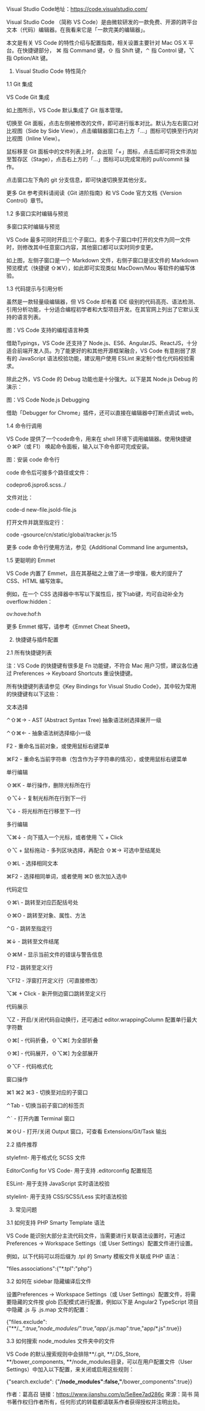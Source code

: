 Visual Studio Code地址：https://code.visualstudio.com/

Visual Studio Code （简称 VS Code）是由微软研发的一款免费、开源的跨平台文本（代码）编辑器。在我看来它是「一款完美的编辑器」。

本文是有关 VS Code 的特性介绍与配置指南，相关设置主要针对 Mac OS X 平台。在快捷键部分， ⌘ 指 Command 键，⇧ 指 Shift 键，⌃ 指 Control 键，⌥ 指 Option/Alt 键。

1. Visual Studio Code 特性简介

1.1 Git 集成


VS Code Git 集成

如上图所示，VS Code 默认集成了 Git 版本管理。

切换至 Git 面板，点击左侧被修改的文件，即可进行版本对比。默认为左右窗口对比视图（Side by Side View），点击编辑器窗口右上方「…」图标可切换至行内对比视图（Inline View）。

鼠标移至 Git 面板中的文件列表上时，会出现「+」图标，点击后即可将文件添加至暂存区（Stage），点击右上方的「…」图标可以完成常用的 pull/commit 操作。

点击窗口左下角的 git 分支信息，即可快速切换至其他分支。

更多 Git 参考资料请阅读《Git 进阶指南》和 VS Code 官方文档《Version Control》章节。

1.2 多窗口实时编辑与预览


多窗口实时编辑与预览

VS Code 最多可同时开启三个子窗口。若多个子窗口中打开的文件为同一文件时，则修改其中任意窗口内容，其他窗口都可以实时同步变更。

如上图，左侧子窗口是一个 Markdown 文件，右侧子窗口是该文件的 Markdown 预览模式（快捷键 ⇧⌘V），如此即可实现类似 MacDown/Mou 等软件的编写体验。

1.3 代码提示与引用分析

虽然是一款轻量级编辑器，但 VS Code 却有着 IDE 级别的代码高亮、语法检测、引用分析功能，十分适合编程初学者和大型项目开发。在其官网上列出了它默认支持的语言列表。


图：VS Code 支持的编程语言种类

借助Typings，VS Code 还支持了 Node.js、ES6、AngularJS、ReactJS，十分适合前端开发人员。为了能更好的和其他开源框架融合，VS Code 有意削弱了原有的 JavaScript 语法校验功能，建议用户使用 ESLint 来定制个性化代码校验需求。

除此之外，VS Code 的 Debug 功能也是十分强大。以下是其 Node.js Debug 的演示：


图：VS Code Node.js Debugging

借助「Debugger for Chrome」插件，还可以直接在编辑器中打断点调试 web。

1.4 命令行调用

VS Code 提供了一个code命令，用来在 shell 环境下调用编辑器。使用快捷键⇧⌘P（或 F1） 唤起命令面板，输入以下命令即可完成安装。


图：安装 code 命令行

code 命令后可接多个路径或文件：

codepro6.jspro6.scss../

文件对比：

code-d new-file.jsold-file.js

打开文件并跳至指定行：

code -gsource/cn/static/global/tracker.js:15

更多 code 命令行使用方法，参见《Additional Command line arguments》。

1.5 更聪明的 Emmet

VS Code 内置了 Emmet，且在其基础之上做了进一步增强，极大的提升了 CSS、HTML 编写效率。

例如，在一个 CSS 选择器中书写以下属性后，按下tab键，均可自动补全为overflow:hidden：

ov:hove:hof:h

更多 Emmet 缩写，请参考《Emmet Cheat Sheet》。

2. 快捷键与插件配置

2.1 所有快捷键列表

注：VS Code 的快捷键有很多是 Fn 功能键，不符合 Mac 用户习惯，建议各位通过 Preferences -> Keyboard Shortcuts 重设快捷键。

所有快捷键列表请参见《Key Bindings for Visual Studio Code》，其中较为常用的快捷键有以下这些：

文本选择

⌃⇧⌘→ - AST (Abstract Syntax Tree) 抽象语法树选择展开一级

⌃⇧⌘← - 抽象语法树选择缩小一级

F2 - 重命名当前对象，或使用鼠标右键菜单

⌘F2 - 重命名当前字符串（包含作为子字符串的情况），或使用鼠标右键菜单

单行编辑

⇧⌘K - 单行操作，删除光标所在行

⇧⌥↓ - 复制光标所在行到下一行

⌥↓ - 将光标所在行移至下一行

多行编辑

⌥⌘↓ - 向下插入一个光标，或者使用 ⌥ + Click

⇧⌥ + 鼠标拖动 - 多列区块选择，再配合 ⇧⌘→ 可选中至结尾处

⇧⌘L - 选择相同文本

⌘F2 - 选择相同单词，或者使用 ⌘D 依次加入选中

代码定位

⇧⌘\ - 跳转至对应匹配括号处

⇧⌘O - 跳转至对象、属性、方法

⌃G - 跳转至指定行

⌘↓ - 跳转至文件结尾

⇧⌘M - 显示当前文件的错误与警告信息

F12 - 跳转至定义行

⌥F12 - 浮窗打开定义行（可直接修改）

⌥⌘ + Click - 新开侧边窗口跳转至定义行

代码展示

⌥Z - 开启/关闭代码自动换行，还可通过 editor.wrappingColumn 配置单行最大字符数

⇧⌘[ - 代码折叠，⇧⌥⌘[ 为全部折叠

⇧⌘] - 代码展开，⇧⌥⌘] 为全部展开

⇧⌥F - 代码格式化

窗口操作

⌘1 ⌘2 ⌘3 - 切换至对应的子窗口

⌃Tab - 切换当前子窗口的标签页

⌃` - 打开内置 Terminal 窗口

⌘⇧U - 打开/关闭 Output 窗口，可查看 Extensions/Git/Task 输出

2.2 插件推荐

stylefmt- 用于格式化 SCSS 文件

EditorConfig for VS Code- 用于支持 .editorconfig 配置规范

ESLint- 用于支持 JavaScript 实时语法校验

stylelint- 用于支持 CSS/SCSS/Less 实时语法校验

3. 常见问题

3.1 如何支持 PHP Smarty Template 语法

VS Code 能识别大部分主流代码文件，当需要进行关联语法设置时，可通过Preferences -> Workspace Settings（或 User Settings）配置文件进行设置。

例如，以下代码可以将后缀为 .tpl 的 Smarty 模板文件关联成 PHP 语法：

"files.associations":{"*.tpl":"php"}

3.2 如何在 sidebar 隐藏编译后文件

设置Preferences -> Workspace Settings（或 User Settings）配置文件，将需要隐藏的文件按 glob 匹配模式进行配置，例如以下是 Angular2 TypeScript 项目中隐藏 .js 与 .js.map 文件的配置：

{"files.exclude": {"**/._*":true,"node_modules/":true,"app/*.js.map":true,"app/*.js":true}}

3.3 如何搜索 node_modules 文件夹中的文件

VS Code 的默认搜索规则中会排除**/.git, **/.DS_Store, **/bower_components, **/node_modules目录，可以在用户配置文件（User Settings）中加入以下配置，来关闭或启用这些规则：

{"search.exclude": {"**/node_modules":false,"**/bower_components":true}}

作者：葛高召
链接：https://www.jianshu.com/p/5e8ee7ad286c
來源：简书
简书著作权归作者所有，任何形式的转载都请联系作者获得授权并注明出处。
